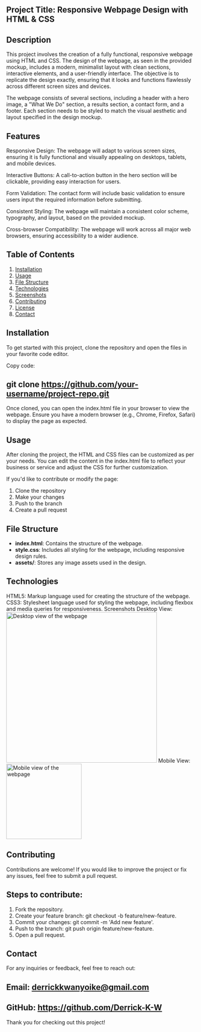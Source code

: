 
## Project Title: Responsive Webpage Design with HTML & CSS


## Description


This project involves the creation of a fully functional, responsive webpage using HTML and CSS. The design of the webpage, as seen in the provided mockup, includes a modern, minimalist layout with clean sections, interactive elements, and a user-friendly interface. The objective is to replicate the design exactly, ensuring that it looks and functions flawlessly across different screen sizes and devices.

The webpage consists of several sections, including a header with a hero image, a "What We Do" section, a results section, a contact form, and a footer. Each section needs to be styled to match the visual aesthetic and layout specified in the design mockup.

## Features


Responsive Design: The webpage will adapt to various screen sizes, ensuring it is fully functional and visually appealing on desktops, tablets, and mobile devices.

Interactive Buttons: A call-to-action button in the hero section will be clickable, providing easy interaction for users.

Form Validation: The contact form will include basic validation to ensure users input the required information before submitting.

Consistent Styling: The webpage will maintain a consistent color scheme, typography, and layout, based on the provided mockup.

Cross-browser Compatibility: The webpage will work across all major web browsers, ensuring accessibility to a wider audience.

## Table of Contents


1. [Installation](#installation)
2. [Usage](#usage)
3. [File Structure](#file-structure)
4. [Technologies](#technologies)
5. [Screenshots](#screenshots)
6. [Contributing](#contributing)
7. [License](#license)
8. [Contact](#contact)

## Installation


To get started with this project, clone the repository and open the files in your favorite code editor.

Copy code:
## git clone https://github.com/your-username/project-repo.git
Once cloned, you can open the index.html file in your browser to view the webpage. Ensure you have a modern browser (e.g., Chrome, Firefox, Safari) to display the page as expected.

## Usage


After cloning the project, the HTML and CSS files can be customized as per your needs. You can edit the content in the index.html file to reflect your business or service and adjust the CSS for further customization.

If you'd like to contribute or modify the page:

1. Clone the repository
2. Make your changes
3. Push to the branch
4. Create a pull request

## File Structure

- **index.html**: Contains the structure of the webpage.
- **style.css**: Includes all styling for the webpage, including responsive design rules.
- **assets/**: Stores any image assets used in the design.

## Technologies


HTML5: Markup language used for creating the structure of the webpage.
CSS3: Stylesheet language used for styling the webpage, including flexbox and media queries for responsiveness.
Screenshots
Desktop View:
<img src="screenshots/desktop-view.png" alt="Desktop view of the webpage" width="400px">
Mobile View:
<img src="screenshots/mobile-view.png" alt="Mobile view of the webpage" width="200px">


## Contributing


Contributions are welcome! If you would like to improve the project or fix any issues, feel free to submit a pull request.

## Steps to contribute:

1. Fork the repository.
2. Create your feature branch: git checkout -b feature/new-feature.
3. Commit your changes: git commit -m 'Add new feature'.
4. Push to the branch: git push origin feature/new-feature.
5. Open a pull request.

## Contact


For any inquiries or feedback, feel free to reach out:

## Email: derrickkwanyoike@gmail.com
## GitHub: https://github.com/Derrick-K-W


Thank you for checking out this project!
